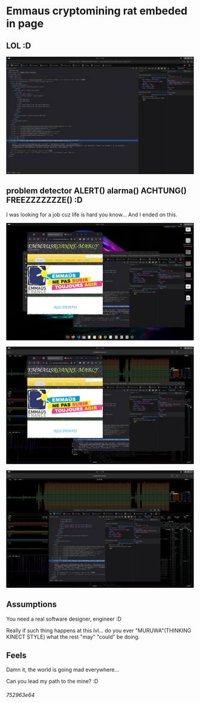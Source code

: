 # Emmaus cryptomining rat embeded in page 

## LOL :D

![OKLM](./img/oh-you-mean-smile.png)

## problem detector ALERT() alarma() ACHTUNG() FREEZZZZZZZE() :D

I was looking for a job cuz life is hard you know... And I ended on this.

![OKLM](./img/oh-you-mean-smile1.png)

![OKLM](./img/oh-you-mean-smile2.png)

![OKLM](./img/oh-you-mean-smile3.png)

## Assumptions

You need a real software designer, engineer :D

Really if such thing happens at this lvl... do you ever "MURUWA"(THINKING KINECT STYLE) what the rest "may" "could" be doing.

## Feels

Damn it, the world is going mad everywhere...

Can you lead my path to the mine? :D

###### 752963e64
